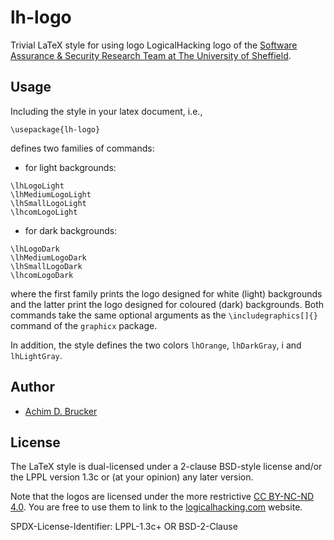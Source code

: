 # lh-logo

Trivial LaTeX style for using logo LogicalHacking logo of the 
[Software Assurance & Security Research Team at The University of Sheffield](https://logicalhacking.com).

## Usage

Including the style in your latex document, i.e., 
```
\usepackage{lh-logo}
```
defines two families of commands:
* for light backgrounds:
```
\lhLogoLight
\lhMediumLogoLight
\lhSmallLogoLight
\lhcomLogoLight
```
* for dark backgrounds:
```
\lhLogoDark
\lhMediumLogoDark
\lhSmallLogoDark
\lhcomLogoDark
```
where the first family prints the logo designed for white (light)
backgrounds and the latter print the logo designed for coloured (dark)
backgrounds. Both commands take the same optional arguments as the
`\includegraphics[]{}` command of the `graphicx` package.

In addition, the style defines the two colors `lhOrange`, `lhDarkGray`, i
and `lhLightGray`.

## Author

* [Achim D. Brucker](http://www.brucker.ch/)

## License

The LaTeX style is dual-licensed under a 2-clause BSD-style license and/or 
the LPPL version 1.3c or (at your opinion) any later version. 

Note that the logos are licensed under the more restrictive 
[CC BY-NC-ND 4.0](https://creativecommons.org/licenses/by-nc-nd/4.0/). You are free to 
use them to link to the [logicalhacking.com](https://logicalhacking.com) website. 

SPDX-License-Identifier: LPPL-1.3c+ OR BSD-2-Clause

